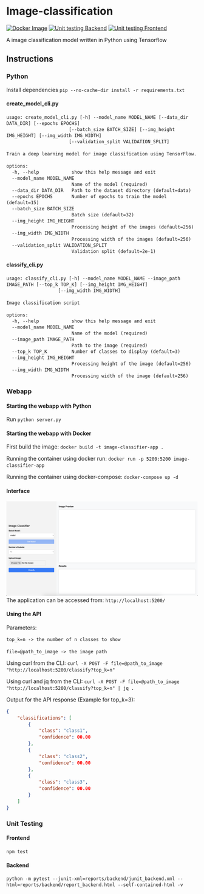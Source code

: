 # Image-classification

[![Docker Image](https://github.com/1red0/image-classification/actions/workflows/build-docker-image.yml/badge.svg)](https://github.com/1red0/image-classification/actions/workflows/build-docker-image.yml) [![Unit testing Backend](https://github.com/1red0/image-classification/actions/workflows/unit-tests-backend.yml/badge.svg)](https://github.com/1red0/image-classification/actions/workflows/unit-tests-backend.yml) [![Unit testing Frontend](https://github.com/1red0/image-classification/actions/workflows/unit-tests-frontend.yml/badge.svg)](https://github.com/1red0/image-classification/actions/workflows/unit-tests-frontend.yml)

A image classification model written in Python using Tensorflow

## Instructions

### Python

Install dependencies `pip --no-cache-dir install -r requirements.txt`

#### create_model_cli.py

```text
usage: create_model_cli.py [-h] --model_name MODEL_NAME [--data_dir DATA_DIR] [--epochs EPOCHS]
                       [--batch_size BATCH_SIZE] [--img_height IMG_HEIGHT] [--img_width IMG_WIDTH]
                       [--validation_split VALIDATION_SPLIT]

Train a deep learning model for image classification using TensorFlow.

options:
  -h, --help            show this help message and exit
  --model_name MODEL_NAME
                        Name of the model (required)
  --data_dir DATA_DIR   Path to the dataset directory (default=data)
  --epochs EPOCHS       Number of epochs to train the model (default=15)
  --batch_size BATCH_SIZE
                        Batch size (default=32)
  --img_height IMG_HEIGHT
                        Processing height of the images (default=256)
  --img_width IMG_WIDTH
                        Processing width of the images (default=256)
  --validation_split VALIDATION_SPLIT
                        Validation split (default=2e-1)
```

#### classify_cli.py

```text
usage: classify_cli.py [-h] --model_name MODEL_NAME --image_path IMAGE_PATH [--top_k TOP_K] [--img_height IMG_HEIGHT]
                   [--img_width IMG_WIDTH]

Image classification script

options:
  -h, --help            show this help message and exit
  --model_name MODEL_NAME
                        Name of the model (required)
  --image_path IMAGE_PATH
                        Path to the image (required)
  --top_k TOP_K         Number of classes to display (default=3)
  --img_height IMG_HEIGHT
                        Processing height of the image (default=256)
  --img_width IMG_WIDTH
                        Processing width of the image (default=256)
```

### Webapp

#### Starting the webapp with Python

Run `python server.py`

#### Starting the webapp with Docker

First build the image: `docker build -t image-classifier-app .`

Running the container using docker run: `docker run -p 5200:5200 image-classifier-app`

Running the container using docker-compose: `docker-compose up -d`

#### Interface

![screenshot](docs/images/screenshot.png)
The application can be accessed from: `http://localhost:5200/`

#### Using the API

Parameters:

```text
top_k=n -> the number of n classes to show

file=@path_to_image -> the image path
```

Using curl from the CLI: `curl -X POST -F file=@path_to_image "http://localhost:5200/classify?top_k=n"`

Using curl and jq from the CLI: `curl -X POST -F file=@path_to_image "http://localhost:5200/classify?top_k=n" | jq .`

Output for the API response (Example for top_k=3):

```json
{
    "classifications": [
        {
            "class": "class1",
            "confidence": 00.00
        },
        {
            "class": "class2",
            "confidence": 00.00
        },
        {
            "class": "class3",
            "confidence": 00.00
        }
    ]
}
```

### Unit Testing

#### Frontend

```text
npm test
```

#### Backend

```text
python -m pytest --junit-xml=reports/backend/junit_backend.xml --html=reports/backend/report_backend.html --self-contained-html -v
```
